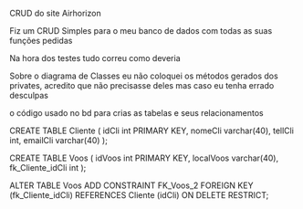 CRUD do site Airhorizon

Fiz um CRUD Simples para o meu banco de dados com todas as suas funções pedidas



Na hora dos testes tudo correu como deveria


Sobre o diagrama de Classes eu não coloquei os métodos gerados dos privates, acredito que não precisasse deles mas caso eu tenha errado desculpas


o código usado no bd para crias as tabelas e seus relacionamentos 



CREATE TABLE Cliente (
    idCli int PRIMARY KEY,
    nomeCli varchar(40),
    tellCli int,
    emailCli varchar(40)
);

CREATE TABLE Voos (
    idVoos int PRIMARY KEY,
    localVoos varchar(40),
    fk_Cliente_idCli int
);
 
ALTER TABLE Voos ADD CONSTRAINT FK_Voos_2
    FOREIGN KEY (fk_Cliente_idCli)
    REFERENCES Cliente (idCli)
    ON DELETE RESTRICT;
